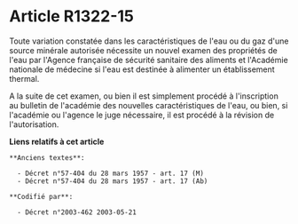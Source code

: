 # Article R1322-15

Toute variation constatée dans les caractéristiques de l'eau ou du gaz d'une source minérale autorisée nécessite un nouvel
examen des propriétés de l'eau par l'Agence française de sécurité sanitaire des aliments et l'Académie nationale de médecine
si l'eau est destinée à alimenter un établissement thermal.

A la suite de cet examen, ou bien il est simplement procédé à l'inscription au bulletin de l'académie des nouvelles
caractéristiques de l'eau, ou bien, si l'académie ou l'agence le juge nécessaire, il est procédé à la révision de
l'autorisation.

**Liens relatifs à cet article**

	**Anciens textes**:

	  - Décret n°57-404 du 28 mars 1957 - art. 17 (M)
	  - Décret n°57-404 du 28 mars 1957 - art. 17 (Ab)

	**Codifié par**:

	  - Décret n°2003-462 2003-05-21

